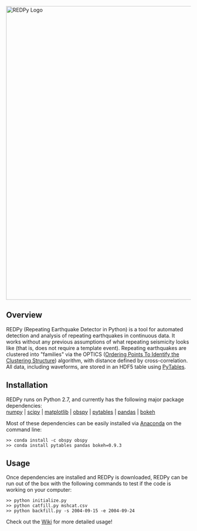 <img src="https://raw.githubusercontent.com/ahotovec/REDPy/master/img/logo.png" width=800 alt="REDPy Logo" />

## Overview
REDPy (Repeating Earthquake Detector in Python) is a tool for automated detection and analysis of repeating earthquakes in continuous data. It works without any previous assumptions of what repeating seismicity looks like (that is, does not require a template event). Repeating earthquakes are clustered into "families" via the OPTICS ([Ordering Points To Identify the Clustering Structure](https://en.wikipedia.org/wiki/OPTICS_algorithm)) algorithm, with distance defined by cross-correlation. All data, including waveforms, are stored in an HDF5 table using [PyTables](http://www.pytables.org/).

## Installation
REDPy runs on Python 2.7, and currently has the following major package dependencies:  
[numpy](http://www.numpy.org/) | [scipy](http://www.scipy.org/) | [matplotlib](http://www.matplotlib.org/) | [obspy](http://www.obspy.org/) | [pytables](http://www.pytables.org/) | [pandas](http://pandas.pydata.org/) | [bokeh](http://bokeh.pydata.org/) 

Most of these dependencies can be easily installed via [Anaconda](https://www.continuum.io/) on the command line:
```
>> conda install -c obspy obspy
>> conda install pytables pandas bokeh=0.9.3
```

## Usage
Once dependencies are installed and REDPy is downloaded, REDPy can be run out of the box with the following commands to test if the code is working on your computer:  
```
>> python initialize.py
>> python catfill.py mshcat.csv
>> python backfill.py -s 2004-09-15 -e 2004-09-24
```

Check out the [Wiki](https://github.com/ahotovec/REDPy/wiki) for more detailed usage!
